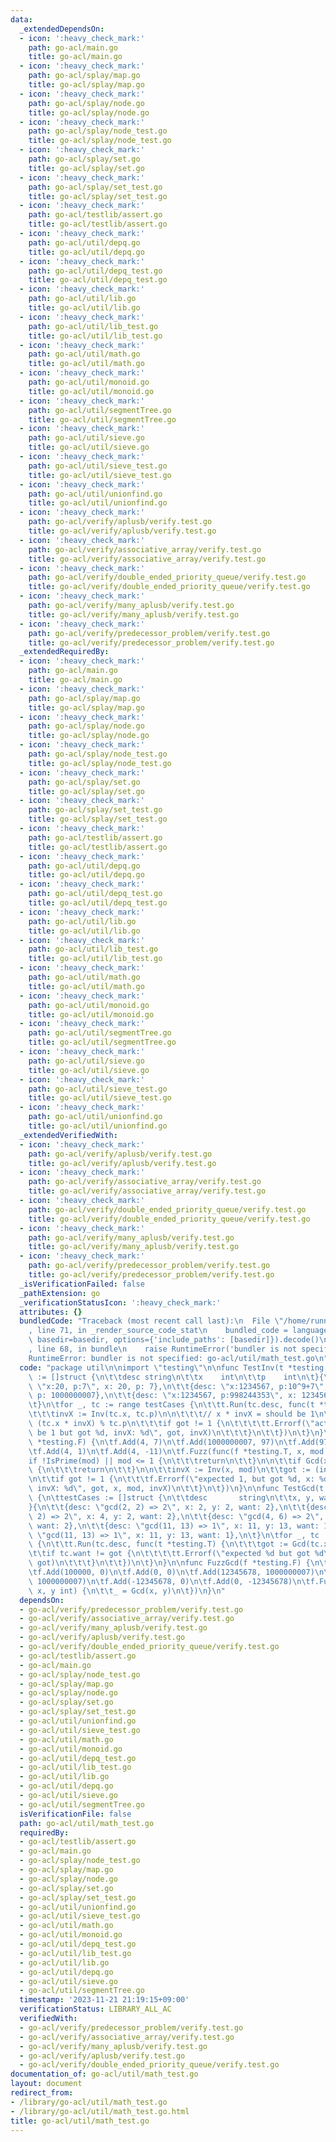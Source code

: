 ```yaml
---
data:
  _extendedDependsOn:
  - icon: ':heavy_check_mark:'
    path: go-acl/main.go
    title: go-acl/main.go
  - icon: ':heavy_check_mark:'
    path: go-acl/splay/map.go
    title: go-acl/splay/map.go
  - icon: ':heavy_check_mark:'
    path: go-acl/splay/node.go
    title: go-acl/splay/node.go
  - icon: ':heavy_check_mark:'
    path: go-acl/splay/node_test.go
    title: go-acl/splay/node_test.go
  - icon: ':heavy_check_mark:'
    path: go-acl/splay/set.go
    title: go-acl/splay/set.go
  - icon: ':heavy_check_mark:'
    path: go-acl/splay/set_test.go
    title: go-acl/splay/set_test.go
  - icon: ':heavy_check_mark:'
    path: go-acl/testlib/assert.go
    title: go-acl/testlib/assert.go
  - icon: ':heavy_check_mark:'
    path: go-acl/util/depq.go
    title: go-acl/util/depq.go
  - icon: ':heavy_check_mark:'
    path: go-acl/util/depq_test.go
    title: go-acl/util/depq_test.go
  - icon: ':heavy_check_mark:'
    path: go-acl/util/lib.go
    title: go-acl/util/lib.go
  - icon: ':heavy_check_mark:'
    path: go-acl/util/lib_test.go
    title: go-acl/util/lib_test.go
  - icon: ':heavy_check_mark:'
    path: go-acl/util/math.go
    title: go-acl/util/math.go
  - icon: ':heavy_check_mark:'
    path: go-acl/util/monoid.go
    title: go-acl/util/monoid.go
  - icon: ':heavy_check_mark:'
    path: go-acl/util/segmentTree.go
    title: go-acl/util/segmentTree.go
  - icon: ':heavy_check_mark:'
    path: go-acl/util/sieve.go
    title: go-acl/util/sieve.go
  - icon: ':heavy_check_mark:'
    path: go-acl/util/sieve_test.go
    title: go-acl/util/sieve_test.go
  - icon: ':heavy_check_mark:'
    path: go-acl/util/unionfind.go
    title: go-acl/util/unionfind.go
  - icon: ':heavy_check_mark:'
    path: go-acl/verify/aplusb/verify.test.go
    title: go-acl/verify/aplusb/verify.test.go
  - icon: ':heavy_check_mark:'
    path: go-acl/verify/associative_array/verify.test.go
    title: go-acl/verify/associative_array/verify.test.go
  - icon: ':heavy_check_mark:'
    path: go-acl/verify/double_ended_priority_queue/verify.test.go
    title: go-acl/verify/double_ended_priority_queue/verify.test.go
  - icon: ':heavy_check_mark:'
    path: go-acl/verify/many_aplusb/verify.test.go
    title: go-acl/verify/many_aplusb/verify.test.go
  - icon: ':heavy_check_mark:'
    path: go-acl/verify/predecessor_problem/verify.test.go
    title: go-acl/verify/predecessor_problem/verify.test.go
  _extendedRequiredBy:
  - icon: ':heavy_check_mark:'
    path: go-acl/main.go
    title: go-acl/main.go
  - icon: ':heavy_check_mark:'
    path: go-acl/splay/map.go
    title: go-acl/splay/map.go
  - icon: ':heavy_check_mark:'
    path: go-acl/splay/node.go
    title: go-acl/splay/node.go
  - icon: ':heavy_check_mark:'
    path: go-acl/splay/node_test.go
    title: go-acl/splay/node_test.go
  - icon: ':heavy_check_mark:'
    path: go-acl/splay/set.go
    title: go-acl/splay/set.go
  - icon: ':heavy_check_mark:'
    path: go-acl/splay/set_test.go
    title: go-acl/splay/set_test.go
  - icon: ':heavy_check_mark:'
    path: go-acl/testlib/assert.go
    title: go-acl/testlib/assert.go
  - icon: ':heavy_check_mark:'
    path: go-acl/util/depq.go
    title: go-acl/util/depq.go
  - icon: ':heavy_check_mark:'
    path: go-acl/util/depq_test.go
    title: go-acl/util/depq_test.go
  - icon: ':heavy_check_mark:'
    path: go-acl/util/lib.go
    title: go-acl/util/lib.go
  - icon: ':heavy_check_mark:'
    path: go-acl/util/lib_test.go
    title: go-acl/util/lib_test.go
  - icon: ':heavy_check_mark:'
    path: go-acl/util/math.go
    title: go-acl/util/math.go
  - icon: ':heavy_check_mark:'
    path: go-acl/util/monoid.go
    title: go-acl/util/monoid.go
  - icon: ':heavy_check_mark:'
    path: go-acl/util/segmentTree.go
    title: go-acl/util/segmentTree.go
  - icon: ':heavy_check_mark:'
    path: go-acl/util/sieve.go
    title: go-acl/util/sieve.go
  - icon: ':heavy_check_mark:'
    path: go-acl/util/sieve_test.go
    title: go-acl/util/sieve_test.go
  - icon: ':heavy_check_mark:'
    path: go-acl/util/unionfind.go
    title: go-acl/util/unionfind.go
  _extendedVerifiedWith:
  - icon: ':heavy_check_mark:'
    path: go-acl/verify/aplusb/verify.test.go
    title: go-acl/verify/aplusb/verify.test.go
  - icon: ':heavy_check_mark:'
    path: go-acl/verify/associative_array/verify.test.go
    title: go-acl/verify/associative_array/verify.test.go
  - icon: ':heavy_check_mark:'
    path: go-acl/verify/double_ended_priority_queue/verify.test.go
    title: go-acl/verify/double_ended_priority_queue/verify.test.go
  - icon: ':heavy_check_mark:'
    path: go-acl/verify/many_aplusb/verify.test.go
    title: go-acl/verify/many_aplusb/verify.test.go
  - icon: ':heavy_check_mark:'
    path: go-acl/verify/predecessor_problem/verify.test.go
    title: go-acl/verify/predecessor_problem/verify.test.go
  _isVerificationFailed: false
  _pathExtension: go
  _verificationStatusIcon: ':heavy_check_mark:'
  attributes: {}
  bundledCode: "Traceback (most recent call last):\n  File \"/home/runner/.local/lib/python3.10/site-packages/onlinejudge_verify/documentation/build.py\"\
    , line 71, in _render_source_code_stat\n    bundled_code = language.bundle(stat.path,\
    \ basedir=basedir, options={'include_paths': [basedir]}).decode()\n  File \"/home/runner/.local/lib/python3.10/site-packages/onlinejudge_verify/languages/user_defined.py\"\
    , line 68, in bundle\n    raise RuntimeError('bundler is not specified: {}'.format(str(path)))\n\
    RuntimeError: bundler is not specified: go-acl/util/math_test.go\n"
  code: "package util\n\nimport \"testing\"\n\nfunc TestInv(t *testing.T) {\n\ttestCases\
    \ := []struct {\n\t\tdesc string\n\t\tx    int\n\t\tp    int\n\t}{\n\t\t{desc:\
    \ \"x:20, p:7\", x: 20, p: 7},\n\t\t{desc: \"x:1234567, p:10^9+7\", x: 1234567,\
    \ p: 1000000007},\n\t\t{desc: \"x:1234567, p:998244353\", x: 1234567, p: 998244353},\n\
    \t}\n\tfor _, tc := range testCases {\n\t\tt.Run(tc.desc, func(t *testing.T) {\n\
    \t\t\tinvX := Inv(tc.x, tc.p)\n\n\t\t\t// x * invX = should be 1\n\t\t\tgot :=\
    \ (tc.x * invX) % tc.p\n\t\t\tif got != 1 {\n\t\t\t\tt.Errorf(\"actual should\
    \ be 1 but got %d, invX: %d\", got, invX)\n\t\t\t}\n\t\t})\n\t}\n}\n\nfunc FuzzInv(f\
    \ *testing.F) {\n\tf.Add(4, 7)\n\tf.Add(1000000007, 97)\n\tf.Add(97, 1000000007)\n\
    \tf.Add(4, 1)\n\tf.Add(4, -11)\n\tf.Fuzz(func(f *testing.T, x, mod int) {\n\t\t\
    if !IsPrime(mod) || mod <= 1 {\n\t\t\treturn\n\t\t}\n\n\t\tif Gcd(x, mod) != 1\
    \ {\n\t\t\treturn\n\t\t}\n\n\t\tinvX := Inv(x, mod)\n\t\tgot := (invX * x) % mod\n\
    \n\t\tif got != 1 {\n\t\t\tf.Errorf(\"expected 1, but got %d, x: %d, mod: %d,\
    \ invX: %d\", got, x, mod, invX)\n\t\t}\n\t})\n}\n\nfunc TestGcd(t *testing.T)\
    \ {\n\ttestCases := []struct {\n\t\tdesc       string\n\t\tx, y, want int\n\t\
    }{\n\t\t{desc: \"gcd(2, 2) => 2\", x: 2, y: 2, want: 2},\n\t\t{desc: \"gcd(4,\
    \ 2) => 2\", x: 4, y: 2, want: 2},\n\t\t{desc: \"gcd(4, 6) => 2\", x: 4, y: 6,\
    \ want: 2},\n\t\t{desc: \"gcd(11, 13) => 1\", x: 11, y: 13, want: 1},\n\t\t{desc:\
    \ \"gcd(11, 13) => 1\", x: 11, y: 13, want: 1},\n\t}\n\tfor _, tc := range testCases\
    \ {\n\t\tt.Run(tc.desc, func(t *testing.T) {\n\t\t\tgot := Gcd(tc.x, tc.y)\n\t\
    \t\tif tc.want != got {\n\t\t\t\tt.Errorf(\"expected %d but got %d\", tc.want,\
    \ got)\n\t\t\t}\n\t\t})\n\t}\n}\n\nfunc FuzzGcd(f *testing.F) {\n\tf.Add(0, 100000)\n\
    \tf.Add(100000, 0)\n\tf.Add(0, 0)\n\tf.Add(12345678, 1000000007)\n\tf.Add(-12345678,\
    \ 1000000007)\n\tf.Add(-12345678, 0)\n\tf.Add(0, -12345678)\n\tf.Fuzz(func(f *testing.T,\
    \ x, y int) {\n\t\t_ = Gcd(x, y)\n\t})\n}\n"
  dependsOn:
  - go-acl/verify/predecessor_problem/verify.test.go
  - go-acl/verify/associative_array/verify.test.go
  - go-acl/verify/many_aplusb/verify.test.go
  - go-acl/verify/aplusb/verify.test.go
  - go-acl/verify/double_ended_priority_queue/verify.test.go
  - go-acl/testlib/assert.go
  - go-acl/main.go
  - go-acl/splay/node_test.go
  - go-acl/splay/map.go
  - go-acl/splay/node.go
  - go-acl/splay/set.go
  - go-acl/splay/set_test.go
  - go-acl/util/unionfind.go
  - go-acl/util/sieve_test.go
  - go-acl/util/math.go
  - go-acl/util/monoid.go
  - go-acl/util/depq_test.go
  - go-acl/util/lib_test.go
  - go-acl/util/lib.go
  - go-acl/util/depq.go
  - go-acl/util/sieve.go
  - go-acl/util/segmentTree.go
  isVerificationFile: false
  path: go-acl/util/math_test.go
  requiredBy:
  - go-acl/testlib/assert.go
  - go-acl/main.go
  - go-acl/splay/node_test.go
  - go-acl/splay/map.go
  - go-acl/splay/node.go
  - go-acl/splay/set.go
  - go-acl/splay/set_test.go
  - go-acl/util/unionfind.go
  - go-acl/util/sieve_test.go
  - go-acl/util/math.go
  - go-acl/util/monoid.go
  - go-acl/util/depq_test.go
  - go-acl/util/lib_test.go
  - go-acl/util/lib.go
  - go-acl/util/depq.go
  - go-acl/util/sieve.go
  - go-acl/util/segmentTree.go
  timestamp: '2023-11-21 21:19:15+09:00'
  verificationStatus: LIBRARY_ALL_AC
  verifiedWith:
  - go-acl/verify/predecessor_problem/verify.test.go
  - go-acl/verify/associative_array/verify.test.go
  - go-acl/verify/many_aplusb/verify.test.go
  - go-acl/verify/aplusb/verify.test.go
  - go-acl/verify/double_ended_priority_queue/verify.test.go
documentation_of: go-acl/util/math_test.go
layout: document
redirect_from:
- /library/go-acl/util/math_test.go
- /library/go-acl/util/math_test.go.html
title: go-acl/util/math_test.go
---
```

